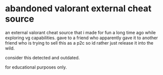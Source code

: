 # abandoned valorant external cheat source

an external valorant cheat source that i made for fun a long time ago while exploring vg capabilities.
gave to a friend who apparently gave it to another friend who is trying to sell this as a p2c so id rather just release it into the wild.

consider this detected and outdated.

for educational purposes only.
